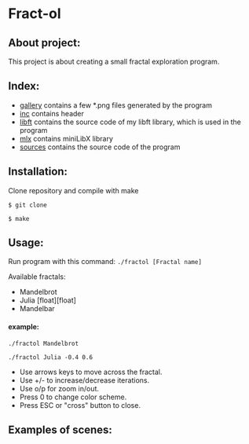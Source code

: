 # Fract-ol

## About project: 
This project is about creating a small fractal exploration program.

## Index: 
- [gallery]() contains a few *.png files generated by the program
- [inc]() contains header
- [libft]() contains the source code of my libft library, which is used in the program
- [mlx]() contains miniLibX library
- [sources]() contains the source code of the program

## Installation:
Clone repository and compile with make
```
$ git clone

$ make
```

## Usage:
Run program with this command:
`./fractol [Fractal name]`

Available fractals:
- Mandelbrot
- Julia [float][float]
- Mandelbar

#### example:

`./fractol Mandelbrot`

`./fractol Julia -0.4 0.6`

- Use arrows keys to move across the fractal.
- Use +/- to increase/decrease iterations.
- Use o/p for zoom in/out.
- Press 0 to change color scheme.
- Press ESC or "cross" button to close.

## Examples of scenes:
![]()
![]()
![]()
